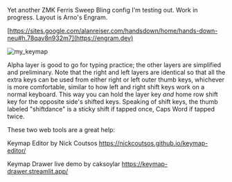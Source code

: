 Yet another ZMK Ferris Sweep Bling config I'm testing out. Work in progress. Layout is Arno's Engram.

[https://sites.google.com/alanreiser.com/handsdown/home/hands-down-neu#h.78qav8n932m7](https://engram.dev)

![my_keymap](https://github.com/user-attachments/assets/903551f3-3981-456d-bd1a-5b5a5b580ac6)

Alpha layer is good to go for typing practice; the other layers are simplified and preliminary. Note that the right and left layers are identical so that all the extra keys can be used from either right or left outer thumb keys, whichever is more comfortable, similar to how left and right shift keys work on a normal keyboard. This way you can hold the layer key *and* home row shift key for the opposite side's shifted keys. Speaking of shift keys, the thumb labeled "shiftdance" is a sticky shift if tapped once, Caps Word if tapped twice.

These two web tools are a great help:

Keymap Editor by Nick Coutsos https://nickcoutsos.github.io/keymap-editor/

Keymap Drawer live demo by caksoylar https://keymap-drawer.streamlit.app/
